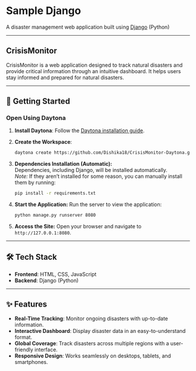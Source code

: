 # Sample Django

A disaster management web application built using [Django](https://www.djangoproject.com/) (Python)

---

## CrisisMonitor  

CrisisMonitor is a web application designed to track natural disasters and provide critical information through an intuitive dashboard. It helps users stay informed and prepared for natural disasters.  

---

## 🚀 Getting Started  

### Open Using Daytona  

1. **Install Daytona**: Follow the [Daytona installation guide](https://www.daytona.io/docs/installation/installation/).  
2. **Create the Workspace**:  
   ```bash  
   daytona create https://github.com/Dishika18/CrisisMonitor-Daytona.git
   ```
3. **Dependencies Installation (Automatic):**
   <br>Dependencies, including Django, will be installed automatically.<br>
   *Note:* If they aren’t installed for some reason, you can manually install them by running:
   ```bash
   pip install -r requirements.txt
   ```

5. **Start the Application:**
   Run the server to view the application:
   ```bash
   python manage.py runserver 8080
   ```
6. **Access the Site:**
   Open your browser and navigate to ``http://127.0.0.1:8080``.

---
   
## 🛠️ Tech Stack

- **Frontend**: HTML, CSS, JavaScript
- **Backend**: Django (Python)

---

## ✨ Features  

- **Real-Time Tracking**: Monitor ongoing disasters with up-to-date information.
- **Interactive Dashboard**: Display disaster data in an easy-to-understand format.
- **Global Coverage**: Track disasters across multiple regions with a user-friendly interface.
- **Responsive Design**: Works seamlessly on desktops, tablets, and smartphones.
